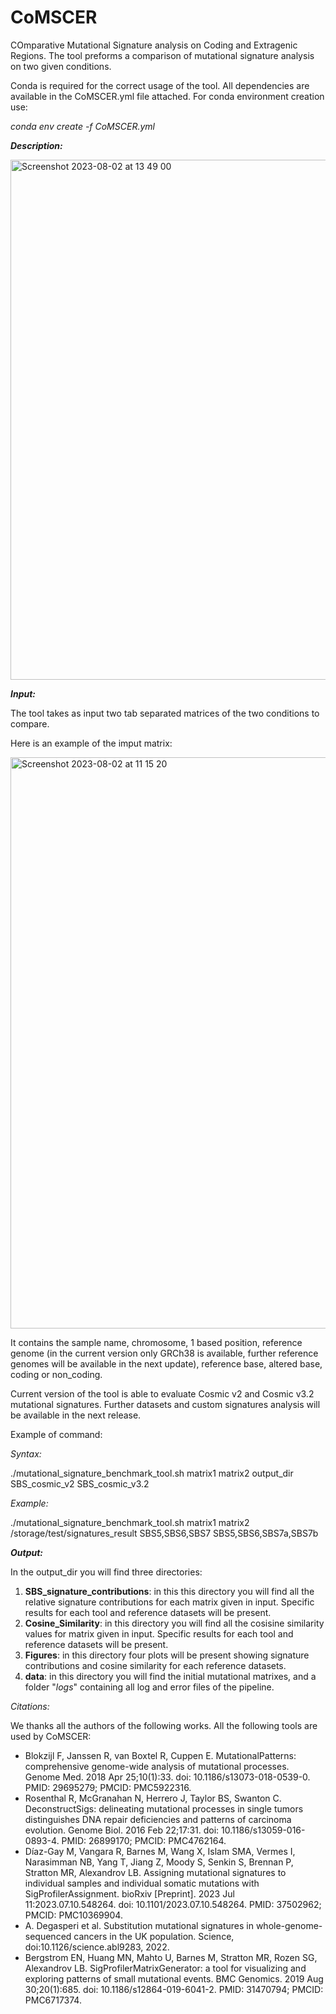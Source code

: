 # CoMSCER

COmparative Mutational Signature analysis on Coding and Extragenic Regions. The tool preforms a comparison of mutational signature analysis on two given conditions.

Conda is required for the correct usage of the tool. All dependencies are available in the CoMSCER.yml file attached. For conda environment creation use:

_conda env create -f CoMSCER.yml_

_**Description:**_

<img width="832" alt="Screenshot 2023-08-02 at 13 49 00" src="https://github.com/pbattuello/CoMSCER/assets/108470251/8b4d6037-7718-4ba9-b4a7-28dbf6c6c082">


**_Input:_**

The tool takes as input two tab separated matrices of the two conditions to compare. 


Here is an example of the imput matrix: 



<img width="914" alt="Screenshot 2023-08-02 at 11 15 20" src="https://github.com/pbattuello/CoMSCER/assets/108470251/b9402db9-43ac-4d9e-aaa4-ce3175e696cf">



It contains the sample name, chromosome, 1 based position, reference genome (in the current version only GRCh38 is available, further reference genomes will be available in the next update), reference base, altered base, coding or non_coding.

Current version of the tool is able to evaluate Cosmic v2 and Cosmic v3.2 mutational signatures. Further datasets and custom signatures analysis will be available in the next release. 

Example of command:

_Syntax:_

./mutational_signature_benchmark_tool.sh matrix1 matrix2 output_dir SBS_cosmic_v2 SBS_cosmic_v3.2

_Example:_

./mutational_signature_benchmark_tool.sh matrix1 matrix2 /storage/test/signatures_result SBS5,SBS6,SBS7 SBS5,SBS6,SBS7a,SBS7b

_**Output:**_

In the output_dir you will find three directories:
   1. **SBS_signature_contributions**: in this this directory you will find all the relative signature contributions for each matrix given in input. Specific results for each tool and reference datasets will be present.
   2. **Cosine_Similarity**: in this  directory you will find all the cosisine similarity values for matrix given in input. Specific results for each tool and reference datasets will be present.
   3. **Figures**: in this directory four plots will be present showing signature contributions and cosine similarity for each reference datasets.
   4. **data**: in this directory you will find the initial mutational matrixes, and a folder "_logs_" containing all log and error files of the pipeline.


  _Citations:_

  We thanks all the authors of the following works. All the following tools are used by CoMSCER:

  - Blokzijl F, Janssen R, van Boxtel R, Cuppen E. MutationalPatterns: comprehensive genome-wide analysis of mutational processes. Genome Med. 2018 Apr 25;10(1):33. doi: 10.1186/s13073-018-0539-0. PMID: 29695279; PMCID: PMC5922316.
  - Rosenthal R, McGranahan N, Herrero J, Taylor BS, Swanton C. DeconstructSigs: delineating mutational processes in single tumors distinguishes DNA repair deficiencies and patterns of carcinoma evolution. Genome Biol. 2016 Feb 22;17:31. doi: 10.1186/s13059-016-0893-4. PMID: 26899170; PMCID: PMC4762164.
  - Díaz-Gay M, Vangara R, Barnes M, Wang X, Islam SMA, Vermes I, Narasimman NB, Yang T, Jiang Z, Moody S, Senkin S, Brennan P, Stratton MR, Alexandrov LB. Assigning mutational signatures to individual samples and individual somatic mutations with SigProfilerAssignment. bioRxiv [Preprint]. 2023 Jul 11:2023.07.10.548264. doi: 10.1101/2023.07.10.548264. PMID: 37502962; PMCID: PMC10369904.
  - A. Degasperi et al. Substitution mutational signatures in whole-genome-sequenced cancers in the UK population. Science, doi:10.1126/science.abl9283, 2022.
  - Bergstrom EN, Huang MN, Mahto U, Barnes M, Stratton MR, Rozen SG, Alexandrov LB. SigProfilerMatrixGenerator: a tool for visualizing and exploring patterns of small mutational events. BMC Genomics. 2019 Aug 30;20(1):685. doi: 10.1186/s12864-019-6041-2. PMID: 31470794; PMCID: PMC6717374.

  
	 


